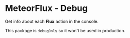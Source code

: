 # MeteorFlux - Debug

Get info about each **Flux** action in the console.

This package is `debugOnly` so it won't be used in production.
